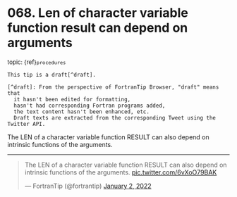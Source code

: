 # <span class='text-muted'>068.</span> Len of character variable function result can depend on arguments

<span style='font-size: small;' class='text-muted'>topic: {ref}`procedures`</span>

```{note}
This tip is a draft[^draft].

[^draft]: From the perspective of FortranTip Browser, "draft" means that
  it hasn't been edited for formatting,
  hasn't had corresponding Fortran programs added,
  the text content hasn't been enhanced, etc.
  Draft texts are extracted from the corresponding Tweet using the Twitter API.
```

The LEN of a character variable function RESULT can also depend on intrinsic functions of the arguments.


---

<blockquote class="twitter-tweet"><p lang="en" dir="ltr">The LEN of a character variable function RESULT can also depend on intrinsic functions of the arguments.  <a href="https://t.co/6vXoO79BAK">pic.twitter.com/6vXoO79BAK</a></p>&mdash; FortranTip (@fortrantip) <a href="https://twitter.com/fortrantip/status/1477632693617799169?ref_src=twsrc%5Etfw">January 2, 2022</a></blockquote><script async src="https://platform.twitter.com/widgets.js" charset="utf-8"></script>